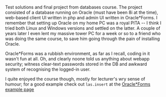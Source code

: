 Test solutions and final project from databases course. The project consisted of a
database running on Oracle (must have been 8i at the time), web-based client UI written in 
php and admin UI written in Oracle*Forms. I remember that setting up Oracle on my home
PC was a royal PITA -- I think I tried both Linux and Windows versions and settled on
the latter. A couple of years later I even lent my massive tower PC for a week or so to a 
friend who was doing the same course, to save him going through the pain of installing Oracle.

Oracle*Forms was a rubbish environment, as far as I recall, coding in it wasn't fun at all. Oh, and clearly noone told us anything about webapp security; witness clear-text passwords stored in the DB and awkward system of recognising the logged-in user.

I quite enjoyed the course though, mostly for lecturer's wry sense of humour; for a good example  check out `las.insert` at the [Oracle*Forms example page](http://stencel.mimuw.edu.pl/bd/Oracle-Forms/)
